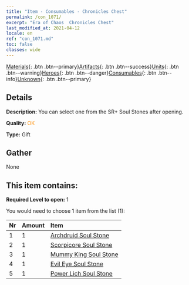 ```yaml
---
title: "Item - Consumables - Chronicles Chest"
permalink: /con_1071/
excerpt: "Era of Chaos  Chronicles Chest"
last_modified_at: 2021-04-12
locale: en
ref: "con_1071.md"
toc: false
classes: wide
---
```

 [Materials](/Items/){: .btn .btn--primary}[Artifacts](/Items/Artifacts/){: .btn .btn--success}[Units](/Items/Units/){: .btn .btn--warning}[Heroes](/Items/Heroes/){: .btn .btn--danger}[Consumables](/Items/Consumables/){: .btn .btn--info}[Unknown](/Items/Unknown/){: .btn .btn--primary}

## Details
 **Description:** You can select one from the SR+ Soul Stones after opening.

 **Quality:** <span style="color: #FF8C00">OK</span>

 **Type:** Gift

## Gather

  None

## This item contains:

 **Required Level to open:** 1

 You would need to choose 1 item from the list (1):

  | Nr | Amount |     Item    |
  |:---|:-------|:------------|
  | 1 | 1 | [Archdruid Soul Stone](/Items/unt_296/) | 
  | 2 | 1 | [Scorpicore Soul Stone](/Items/unt_333/) | 
  | 3 | 1 | [Mummy King Soul Stone](/Items/unt_304/) | 
  | 4 | 1 | [Evil Eye Soul Stone](/Items/unt_330/) | 
  | 5 | 1 | [Power Lich Soul Stone](/Items/unt_301/) | 
